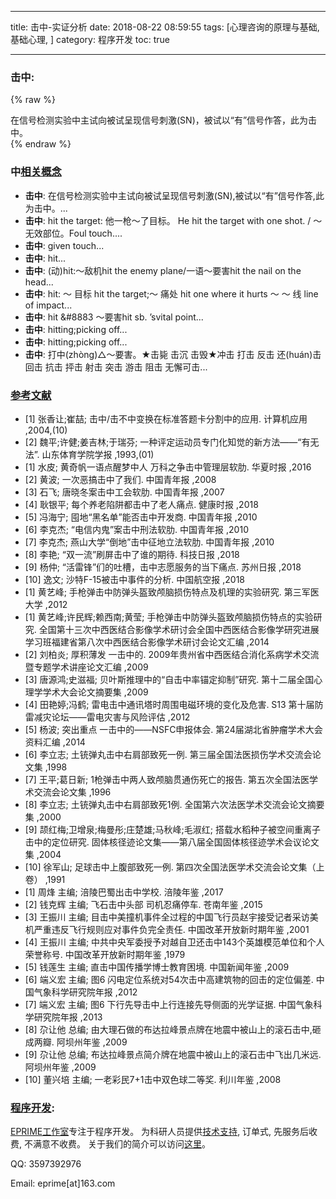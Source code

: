 
---
title: 击中-实证分析
date: 2018-08-22 08:59:55
tags: [心理咨询的原理与基础, 基础心理, ]
category: 程序开发
toc: true

---



<span></span>
<!-- more -->



### 击中:

{% raw %}
<div class="p1">在信号检测实验中主试向被试呈现信号刺激(SN)，被试以“有”信号作答，此为击中。</div>
{% endraw %}



### [](/tags//)中[相关概念](/categories/程序开发)

- **击中**: 在信号检测实验中主试向被试呈现信号刺激(SN),被试以“有”信号作答,此为击中。...
- **击中**: hit the target: 他一枪～了目标。 He hit the target with one shot. / ～无效部位。Foul touch....
- **击中**: given touch...
- **击中**: hit...
- **击中**: (动)hit:～敌机hit the enemy plane/一语～要害hit the nail on the head...
- **击中**: hit: ～ 目标 hit the target;～ 痛处 hit one where it hurts ～ ～ 线 line of impact...
- **击中**: hit &#8883 ～要害hit sb. ’svital point...
- **击中**: hitting;picking off...
- **击中**: hitting;picking off...
- **击中**: 打中(zhòng)△～要害。★击毙 击沉 击毁★冲击 打击 反击 还(huán)击 回击 抗击 抨击 射击 突击 游击 阻击 无懈可击...


### [](/tags//)[参考文献](/categories/程序开发/)

- [1]  张香让;崔喆; 击中/击不中变换在标准答题卡分割中的应用. 计算机应用 ,2004,(10)
- [2]  魏平;许健;姜吉林;于瑞芬; 一种评定运动员专门化知觉的新方法——“有无法”. 山东体育学院学报 ,1993,(01)
- [1]  水皮; 黄奇帆一语点醒梦中人  万科之争击中管理层软肋. 华夏时报 ,2016
- [2]  黄波; 一次恶搞击中了我们. 中国青年报 ,2008
- [3]  石飞; 唐晓冬案击中工会软肋. 中国青年报 ,2007
- [4]  耿银平; 每个养老陷阱都击中了老人痛点. 健康时报 ,2018
- [5]  冯海宁; 囤地“黑名单”能否击中开发商. 中国青年报 ,2010
- [6]  李克杰; “电信内鬼”案击中刑法软肋. 中国青年报 ,2010
- [7]  李克杰; 燕山大学“倒地”击中征地立法软肋. 中国青年报 ,2010
- [8]  李艳; “双一流”刷屏击中了谁的期待. 科技日报 ,2018
- [9]  杨仲; “活雷锋”们的吐槽，击中志愿服务的当下痛点. 苏州日报 ,2018
- [10]  逸文; 沙特F-15被击中事件的分析. 中国航空报 ,2018
- [1]  黄艺峰; 手枪弹击中防弹头盔致颅脑损伤特点及机理的实验研究. 第三军医大学 ,2012
- [1]  黄艺峰;许民辉;赖西南;黄莹; 手枪弹击中防弹头盔致颅脑损伤特点的实验研究. 全国第十三次中西医结合影像学术研讨会全国中西医结合影像学研究进展学习班福建省第八次中西医结合影像学术研讨会论文汇编 ,2014
- [2]  刘柏炎; 厚积薄发  一击中的. 2009年贵州省中西医结合消化系病学术交流暨专题学术讲座论文汇编 ,2009
- [3]  唐源鸿;史滋福; 贝叶斯推理中的“自击中率锚定抑制”研究. 第十二届全国心理学学术大会论文摘要集 ,2009
- [4]  田艳婷;冯鹤; 雷电击中通讯塔时周围电磁环境的变化及危害. S13 第十届防雷减灾论坛——雷电灾害与风险评估 ,2012
- [5]  杨波; 突出重点  一击中的——NSFC申报体会. 第24届湖北省肿瘤学术大会资料汇编 ,2014
- [6]  李立志; 土铳弹丸击中右肩部致死一例. 第三届全国法医损伤学术交流会论文集 ,1998
- [7]  王平;葛日新; 1枪弹击中两人致颅脑贯通伤死亡的报告. 第五次全国法医学术交流会论文集 ,1996
- [8]  李立志; 土铳弹丸击中右肩部致死1例. 全国第六次法医学术交流会论文摘要集 ,2000
- [9]  颉红梅;卫增泉;梅曼彤;庄楚雄;马秋峰;毛淑红; 搭载水稻种子被空间重离子击中的定位研究. 固体核径迹论文集——第八届全国固体核径迹学术会议论文集 ,2004
- [10]  徐军山; 足球击中上腹部致死一例. 第四次全国法医学术交流会论文集（上卷） ,1991
- [1]  周烽 主编; 涪陵巴蜀出击中学校. 涪陵年鉴 ,2017
- [2]  钱克辉 主编; 飞石击中头部 司机忍痛停车. 苍南年鉴 ,2015
- [3]  王振川 主编; 目击中美撞机事件全过程的中国飞行员赵宇接受记者采访美机严重违反飞行规则应对事件负完全责任. 中国改革开放新时期年鉴 ,2001
- [4]  王振川 主编; 中共中央军委授予对越自卫还击中143个英雄模范单位和个人荣誉称号. 中国改革开放新时期年鉴 ,1979
- [5]  钱莲生 主编; 直击中国传播学博士教育困境. 中国新闻年鉴 ,2009
- [6]  端义宏 主编; 图6 闪电定位系统对54次击中高建筑物的回击的定位偏差. 中国气象科学研究院年报 ,2012
- [7]  端义宏 主编; 图6 下行先导击中上行连接先导侧面的光学证据. 中国气象科学研究院年报 ,2013
- [8]  尕让他 总编; 由大理石做的布达拉峰景点牌在地震中被山上的滚石击中,砸成两瓣. 阿坝州年鉴 ,2009
- [9]  尕让他 总编; 布达拉峰景点简介牌在地震中被山上的滚石击中飞出几米远. 阿坝州年鉴 ,2009
- [10]  董兴培 主编; 一老彩民7+1击中双色球二等奖. 利川年鉴 ,2008


### [](/tags//)[程序开发](/categories/程序开发/):
[EPRIME工作室](http://eprime.cn/)专注于程序开发。
为科研人员提供[技术支持](http://eprime.cn/2018/08/17/关于EPRIME工作室/), 订单式, 先服务后收费, 不满意不收费。
关于我们的简介可以访问[这里](http://eprime.cn/2018/08/17/关于EPRIME工作室/)。

QQ: 3597392976

Email: eprime[at]163.com


